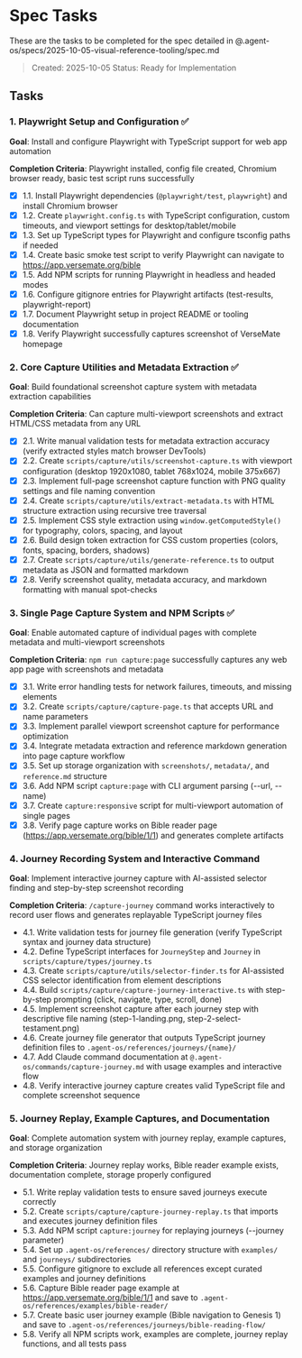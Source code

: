 # Spec Tasks

These are the tasks to be completed for the spec detailed in @.agent-os/specs/2025-10-05-visual-reference-tooling/spec.md

> Created: 2025-10-05
> Status: Ready for Implementation

## Tasks

### 1. Playwright Setup and Configuration ✅

**Goal**: Install and configure Playwright with TypeScript support for web app automation

**Completion Criteria**: Playwright installed, config file created, Chromium browser ready, basic test script runs successfully

- [x] 1.1. Install Playwright dependencies (`@playwright/test`, `playwright`) and install Chromium browser
- [x] 1.2. Create `playwright.config.ts` with TypeScript configuration, custom timeouts, and viewport settings for desktop/tablet/mobile
- [x] 1.3. Set up TypeScript types for Playwright and configure tsconfig paths if needed
- [x] 1.4. Create basic smoke test script to verify Playwright can navigate to https://app.versemate.org/bible
- [x] 1.5. Add NPM scripts for running Playwright in headless and headed modes
- [x] 1.6. Configure gitignore entries for Playwright artifacts (test-results, playwright-report)
- [x] 1.7. Document Playwright setup in project README or tooling documentation
- [x] 1.8. Verify Playwright successfully captures screenshot of VerseMate homepage

### 2. Core Capture Utilities and Metadata Extraction ✅

**Goal**: Build foundational screenshot capture system with metadata extraction capabilities

**Completion Criteria**: Can capture multi-viewport screenshots and extract HTML/CSS metadata from any URL

- [x] 2.1. Write manual validation tests for metadata extraction accuracy (verify extracted styles match browser DevTools)
- [x] 2.2. Create `scripts/capture/utils/screenshot-capture.ts` with viewport configuration (desktop 1920x1080, tablet 768x1024, mobile 375x667)
- [x] 2.3. Implement full-page screenshot capture function with PNG quality settings and file naming convention
- [x] 2.4. Create `scripts/capture/utils/extract-metadata.ts` with HTML structure extraction using recursive tree traversal
- [x] 2.5. Implement CSS style extraction using `window.getComputedStyle()` for typography, colors, spacing, and layout
- [x] 2.6. Build design token extraction for CSS custom properties (colors, fonts, spacing, borders, shadows)
- [x] 2.7. Create `scripts/capture/utils/generate-reference.ts` to output metadata as JSON and formatted markdown
- [x] 2.8. Verify screenshot quality, metadata accuracy, and markdown formatting with manual spot-checks

### 3. Single Page Capture System and NPM Scripts ✅

**Goal**: Enable automated capture of individual pages with complete metadata and multi-viewport screenshots

**Completion Criteria**: `npm run capture:page` successfully captures any web app page with screenshots and metadata

- [x] 3.1. Write error handling tests for network failures, timeouts, and missing elements
- [x] 3.2. Create `scripts/capture/capture-page.ts` that accepts URL and name parameters
- [x] 3.3. Implement parallel viewport screenshot capture for performance optimization
- [x] 3.4. Integrate metadata extraction and reference markdown generation into page capture workflow
- [x] 3.5. Set up storage organization with `screenshots/`, `metadata/`, and `reference.md` structure
- [x] 3.6. Add NPM script `capture:page` with CLI argument parsing (--url, --name)
- [x] 3.7. Create `capture:responsive` script for multi-viewport automation of single pages
- [x] 3.8. Verify page capture works on Bible reader page (https://app.versemate.org/bible/1/1) and generates complete artifacts

### 4. Journey Recording System and Interactive Command

**Goal**: Implement interactive journey capture with AI-assisted selector finding and step-by-step screenshot recording

**Completion Criteria**: `/capture-journey` command works interactively to record user flows and generates replayable TypeScript journey files

- 4.1. Write validation tests for journey file generation (verify TypeScript syntax and journey data structure)
- 4.2. Define TypeScript interfaces for `JourneyStep` and `Journey` in `scripts/capture/types/journey.ts`
- 4.3. Create `scripts/capture/utils/selector-finder.ts` for AI-assisted CSS selector identification from element descriptions
- 4.4. Build `scripts/capture/capture-journey-interactive.ts` with step-by-step prompting (click, navigate, type, scroll, done)
- 4.5. Implement screenshot capture after each journey step with descriptive file naming (step-1-landing.png, step-2-select-testament.png)
- 4.6. Create journey file generator that outputs TypeScript journey definition files to `.agent-os/references/journeys/{name}/`
- 4.7. Add Claude command documentation at `@.agent-os/commands/capture-journey.md` with usage examples and interactive flow
- 4.8. Verify interactive journey capture creates valid TypeScript file and complete screenshot sequence

### 5. Journey Replay, Example Captures, and Documentation

**Goal**: Complete automation system with journey replay, example captures, and storage organization

**Completion Criteria**: Journey replay works, Bible reader example exists, documentation complete, storage properly configured

- 5.1. Write replay validation tests to ensure saved journeys execute correctly
- 5.2. Create `scripts/capture/capture-journey-replay.ts` that imports and executes journey definition files
- 5.3. Add NPM script `capture:journey` for replaying journeys (--journey parameter)
- 5.4. Set up `.agent-os/references/` directory structure with `examples/` and `journeys/` subdirectories
- 5.5. Configure gitignore to exclude all references except curated examples and journey definitions
- 5.6. Capture Bible reader page example at https://app.versemate.org/bible/1/1 and save to `.agent-os/references/examples/bible-reader/`
- 5.7. Create basic user journey example (Bible navigation to Genesis 1) and save to `.agent-os/references/journeys/bible-reading-flow/`
- 5.8. Verify all NPM scripts work, examples are complete, journey replay functions, and all tests pass
